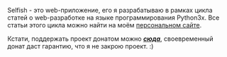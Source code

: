 Selfish - это web-приложение, его я разрабатываю в рамках цикла статей
о web-разработке на языке программирования Python3x. Все статьи этого цикла
можно найти на моём
[персональном сайте](https://codej.ru/arts/a/Jazz/t/selfish).

Кстати, поддержать проект донатом можно
***[сюда](https://yoomoney.ru/to/410015590807463)***, своевременный донат даст
гарантию, что я не закрою проект. :)
